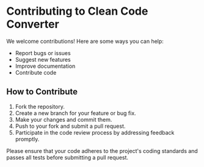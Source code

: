 # Contributing to Clean Code Converter

We welcome contributions! Here are some ways you can help:

- Report bugs or issues
- Suggest new features
- Improve documentation
- Contribute code

## How to Contribute
1. Fork the repository.
2. Create a new branch for your feature or bug fix.
3. Make your changes and commit them.
4. Push to your fork and submit a pull request.
5. Participate in the code review process by addressing feedback promptly.

Please ensure that your code adheres to the project's coding standards and passes all tests before submitting a pull request.
